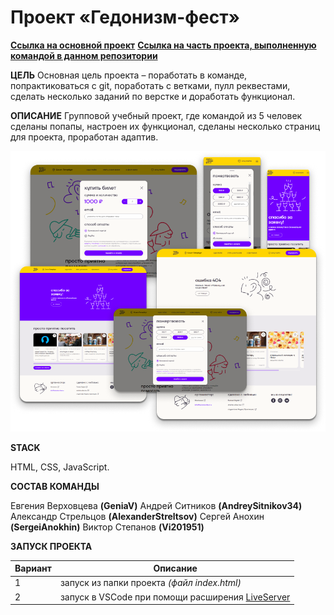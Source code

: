 #  Проект «Гедонизм-фест»

**[Ссылка на основной проект](https://basicallyempty.github.io/nochlezhka/)**
**[Ссылка на часть проекта, выполненную командой в данном репозитории](https://geniav.github.io/nochlezhka/)**

**ЦЕЛЬ**
Основная цель проекта – поработать в команде, попрактиковаться с git, поработать с ветками, пулл реквестами, сделать несколько заданий по верстке и доработать функционал.

**ОПИСАНИЕ**
Групповой учебный проект, где командой из 5 человек сделаны попапы, настроен их функционал, сделаны несколько страниц для проекта, проработан адаптив.

![Preview](./images/demo.png)

**STACK**

HTML, CSS, JavaScript.

**CОСТАВ КОМАНДЫ**

Евгения Верховцева **(GeniaV)**
Андрей Ситников **(AndreySitnikov34)**
Александр Стрельцов **(AlexanderStreltsov)**
Сергей Анохин **(SergeiAnokhin)**
Виктор Степанов **(Vi201951)**

**ЗАПУСК ПРОЕКТА**

   | Вариант | Описание |
| ------ | ------ |
| 1 | запуск из папки проекта _(файл index.html)_ |
| 2 | запуск в VSCode при помощи расширения [LiveServer](https://marketplace.visualstudio.com/items?itemName=ritwickdey.LiveServer) |
